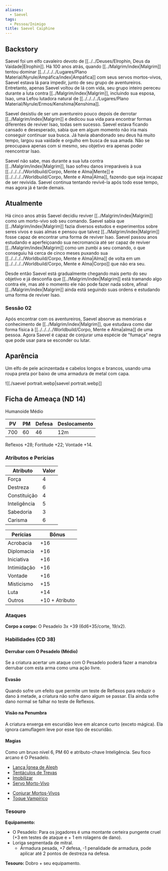 ```yaml
---
aliases:
  - Saevel
tags:
  - Pessoa/Inimigo
title: Saevel Caiphine
---
```

## Backstory
Saevel foi um elfo cavaleiro devoto de [[../../Deuses/Elrophin, Deus da Vaidade|Elrophin]]. Há 100 anos atrás, quando [[../Malgrim/index|Malgrim]] tentou dominar [[../../../../Lugares/Plano Material/Nyrule/Ampáfica/index|Ampáfica]] com seus servos mortos-vivos, Saevel estava lá para impedir, junto de seu grupo de aventureiros. Entretanto, apenas Saevel voltou de lá com vida, seu grupo inteiro pereceu durante a luta contra [[../Malgrim/index|Malgrim]], incluindo sua esposa, Isao, uma Lefou lutadora natural de [[../../../../Lugares/Plano Material/Nyrule/Ermos/Kenshima|Kenshima]].

Saevel desistiu de ser um aventureiro pouco depois de derrotar [[../Malgrim/index|Malgrim]] e dedicou sua vida para encontrar formas diferentes de reviver Isao, todas sem sucesso. Saevel estava ficando cansado e desesperado, sabia que em algum momento não iria mais conseguir continuar sua busca. Já havia abandonado seu deus há muito tempo, largou sua vaidade e orgulho em busca de sua amada. Não se preocupava apenas com si mesmo, seu objetivo era apenas poder reencontrar Isao.

Saevel não sabe, mas durante a sua luta contra [[../Malgrim/index|Malgrim]], Isao sofreu danos irreparáveis à sua [[../../../../Worldbuild/Corpo, Mente e Alma|Mente]] e [[../../../../Worldbuild/Corpo, Mente e Alma|Alma]], fazendo que seja incapaz de ser revivida. Saevel continua tentando revivê-la após todo esse tempo, mas agora já é tarde demais.

## Atualmente
Há cinco anos atrás Saevel decidiu reviver [[../Malgrim/index|Malgrim]] como um morto-vivo sob seu comando. Saevel sabia que [[../Malgrim/index|Malgrim]] fazia diversos estudos e experimentos sobre seres vivos e suas almas e pensou que talvez [[../Malgrim/index|Malgrim]] fosse capaz de encontrar uma forma de reviver Isao. Saevel passou anos estudando e aperfeiçoando sua necromancia até ser capaz de reviver [[../Malgrim/index|Malgrim]] como um zumbi a seu comando, o que conseguiu há cerca de cinco meses puxando sua [[../../../../Worldbuild/Corpo, Mente e Alma|Alma]] de volta em um [[../../../../Worldbuild/Corpo, Mente e Alma|Corpo]] que não era seu.

Desde então Saevel está gradualmente chegando mais perto do seu objetivo e já desconfia que [[../Malgrim/index|Malgrim]] está tramando algo contra ele, mas até o momento ele não pode fazer nada sobre, afinal [[../Malgrim/index|Malgrim]] ainda está seguindo suas ordens e estudando uma forma de reviver Isao.

### Sessão 02
Após encontrar com os aventureiros, Saevel absorve as memórias e conhecimento de [[../Malgrim/index|Malgrim]], que estudava como dar forma física à [[../../../../Worldbuild/Corpo, Mente e Alma|alma]] de uma pessoa. Agora Saevel é capaz de conjurar uma espécie de "fumaça" negra que pode usar para se esconder ou lutar.

## Aparência
Um elfo de pele acinzentada e cabelos longos e brancos, usando uma roupa preta por baixo de uma armadura de metal com capa.

![[./saevel portrait.webp|saevel portrait.webp]]

## Ficha de Ameaça (ND 14)
Humanoide Médio

| PV  | PM  | Defesa | Deslocamento |
| --- | --- | ------ | ------------ |
| 700 | 60  | 46     | 12m          |

Reflexos +28; Fortitude +22; Vontade +14.

### Atributos e Perícias
  | Atributo     | Valor |
  | ------------ | ----- |
  | Força        | 4     |
  | Destreza     | 6     |
  | Constituição | 4     |
  | Inteligência | 5     |
  | Sabedoria    | 3     |
  | Carisma      | 6     |

  | Perícias    | Bônus          |
  | ----------- | -------------- |
  | Acrobacia   | +16            |
  | Diplomacia  | +16            |
  | Iniciativa  | +16            |
  | Intimidação | +16            |
  | Vontade     | +16            |
  | Misticismo  | +15            |
  | Luta        | +14            |
  | Outros      | +10 + Atributo |

### Ataques
**Corpo a corpo:** O Pesadelo 3x +39 (6d6+35/corte, 19/x2).

### Habilidades (CD 38)
#### Derrubar com O Pesadelo (Médio)
Se a criatura acertar um ataque com O Pesadelo poderá fazer a manobra derrubar com esta arma como uma ação livre.

#### Evasão
Quando sofre um efeito que permite um teste de Reflexos para reduzir o dano à metade, a criatura não sofre dano algum se passar. Ela ainda sofre dano normal se falhar no teste de Reflexos.

#### Visão na Penumbra
A criatura enxerga em escuridão leve em alcance curto (exceto mágica). Ela ignora camuflagem leve por esse tipo de escuridão.

#### Magias
Como um bruxo nível 6, PM 60 e atributo-chave Inteligência. Seu foco arcano é O Pesadelo.

<!-- 3º Círculo -->
* [Lança Ígnea de Aleph](https://eduardomarques.pythonanywhere.com/106/)
* [Tentáculos de Trevas](https://eduardomarques.pythonanywhere.com/181/)
* [Imobilizar](https://eduardomarques.pythonanywhere.com/100/)
* [Servo Morto-Vivo](https://eduardomarques.pythonanywhere.com/165/)

<!-- 2º Círculo -->
* [Conjurar Mortos-Vivos](https://eduardomarques.pythonanywhere.com/49/)
* [Toque Vampírico](https://eduardomarques.pythonanywhere.com/185/)

### Tesouro
**Equipamento:**

* O Pesadelo: Para os jogadores é uma montante certeira pungente cruel (+3 em testes de ataque e + 1 em rolagens de dano).
* Loriga segmentada de mitral.
	* Armadura pesada, +7 defesa, -1 penalidade de armadura, pode aplicar até 2 pontos de destreza na defesa.

**Tesouro:** Dobro + seu equipamento.


